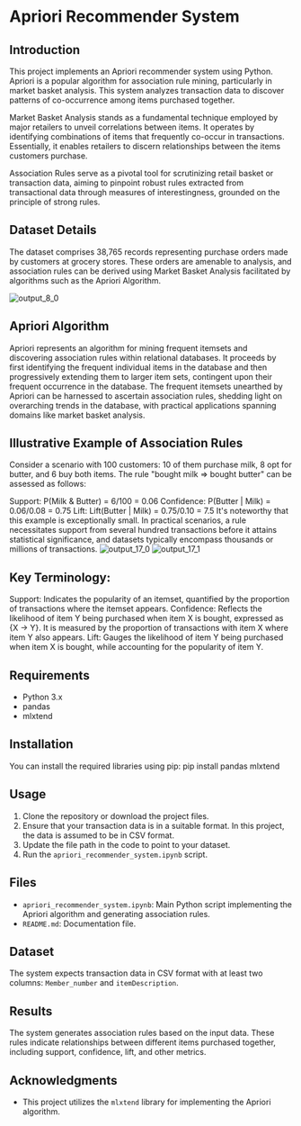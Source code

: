 # Apriori Recommender System

## Introduction
This project implements an Apriori recommender system using Python. Apriori is a popular algorithm for association rule mining, particularly in market basket analysis. This system analyzes transaction data to discover patterns of co-occurrence among items purchased together.

Market Basket Analysis stands as a fundamental technique employed by major retailers to unveil correlations between items. It operates by identifying combinations of items that frequently co-occur in transactions. Essentially, it enables retailers to discern relationships between the items customers purchase.

Association Rules serve as a pivotal tool for scrutinizing retail basket or transaction data, aiming to pinpoint robust rules extracted from transactional data through measures of interestingness, grounded on the principle of strong rules.

## Dataset Details
The dataset comprises 38,765 records representing purchase orders made by customers at grocery stores. These orders are amenable to analysis, and association rules can be derived using Market Basket Analysis facilitated by algorithms such as the Apriori Algorithm.

![output_8_0](https://github.com/vaishsinghds/Grocery-recommender-system/assets/161769968/961b6d48-c455-45e4-826a-5612b885667c)

## Apriori Algorithm
Apriori represents an algorithm for mining frequent itemsets and discovering association rules within relational databases. It proceeds by first identifying the frequent individual items in the database and then progressively extending them to larger item sets, contingent upon their frequent occurrence in the database. The frequent itemsets unearthed by Apriori can be harnessed to ascertain association rules, shedding light on overarching trends in the database, with practical applications spanning domains like market basket analysis.

## Illustrative Example of Association Rules
Consider a scenario with 100 customers: 10 of them purchase milk, 8 opt for butter, and 6 buy both items. The rule "bought milk => bought butter" can be assessed as follows:

Support: P(Milk & Butter) = 6/100 = 0.06
Confidence: P(Butter | Milk) = 0.06/0.08 = 0.75
Lift: Lift(Butter | Milk) = 0.75/0.10 = 7.5
It's noteworthy that this example is exceptionally small. In practical scenarios, a rule necessitates support from several hundred transactions before it attains statistical significance, and datasets typically encompass thousands or millions of transactions.
![output_17_0](https://github.com/vaishsinghds/Grocery-recommender-system/assets/161769968/98e13abc-74fa-4587-883b-45d3dea76a81)
![output_17_1](https://github.com/vaishsinghds/Grocery-recommender-system/assets/161769968/031a7b24-e387-434a-9f9d-aa502e530190)

## Key Terminology:

Support: Indicates the popularity of an itemset, quantified by the proportion of transactions where the itemset appears.
Confidence: Reflects the likelihood of item Y being purchased when item X is bought, expressed as {X -> Y}. It is measured by the proportion of transactions with item X where item Y also appears.
Lift: Gauges the likelihood of item Y being purchased when item X is bought, while accounting for the popularity of item Y.

## Requirements
- Python 3.x
- pandas
- mlxtend

## Installation
You can install the required libraries using pip:
pip install pandas mlxtend


## Usage
1. Clone the repository or download the project files.
2. Ensure that your transaction data is in a suitable format. In this project, the data is assumed to be in CSV format.
3. Update the file path in the code to point to your dataset.
4. Run the `apriori_recommender_system.ipynb` script.

## Files
- `apriori_recommender_system.ipynb`: Main Python script implementing the Apriori algorithm and generating association rules.
- `README.md`: Documentation file.

## Dataset
The system expects transaction data in CSV format with at least two columns: `Member_number` and `itemDescription`.

## Results
The system generates association rules based on the input data. These rules indicate relationships between different items purchased together, including support, confidence, lift, and other metrics.

## Acknowledgments
- This project utilizes the `mlxtend` library for implementing the Apriori algorithm.
